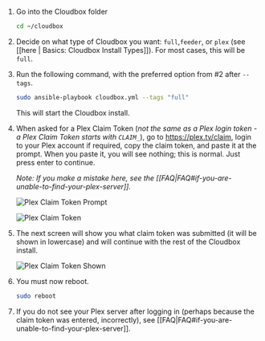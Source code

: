 
1. Go into the Cloudbox folder

    ```bash
    cd ~/cloudbox
    ```

2. Decide on what type of Cloudbox you want: `full`,`feeder`, or `plex` (see [[here | Basics: Cloudbox Install Types]]). For most cases, this will be `full`. 

3. Run the following command, with the preferred option from #2 after `--tags`. 
     
   ```bash
   sudo ansible-playbook cloudbox.yml --tags "full"
   ```

   This will start the Cloudbox install.

4. When asked for a Plex Claim Token (_not the same as a Plex login token - a Plex Claim Token starts with `CLAIM_`_), go to https://plex.tv/claim, login to your Plex account if required, copy the claim token, and paste it at the prompt. When you paste it, you will see nothing; this is normal. Just press enter to continue.

   _Note: If you make a mistake here, see the [[FAQ|FAQ#if-you-are-unable-to-find-your-plex-server]]._

    ![Plex Claim Token Prompt](http://i.imgur.com/SkRnay2.png)

    ![Plex Claim Token](https://i.imgur.com/HZJ2Oqo.png)

5. The next screen will show you what claim token was submitted (it will be shown in lowercase) and will continue with the rest of the Cloudbox install.

    ![Plex Claim Token Shown](http://i.imgur.com/ubnNg3I.png)


6. You must now reboot.
    ```bash
    sudo reboot
     ```
7. If you do not see your Plex server after logging in (perhaps because the claim token was entered, incorrectly), see [[FAQ|FAQ#if-you-are-unable-to-find-your-plex-server]].